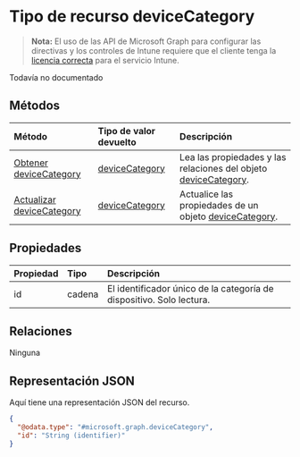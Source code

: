 # <a name="devicecategory-resource-type"></a>Tipo de recurso deviceCategory

> **Nota:** El uso de las API de Microsoft Graph para configurar las directivas y los controles de Intune requiere que el cliente tenga la [licencia correcta](https://go.microsoft.com/fwlink/?linkid=839381) para el servicio Intune.

Todavía no documentado
## <a name="methods"></a>Métodos
|Método|Tipo de valor devuelto|Descripción|
|:---|:---|:---|
|[Obtener deviceCategory](../api/intune_devices_devicecategory_get.md)|[deviceCategory](../resources/intune_devices_devicecategory.md)|Lea las propiedades y las relaciones del objeto [deviceCategory](../resources/intune_devices_devicecategory.md).|
|[Actualizar deviceCategory](../api/intune_devices_devicecategory_update.md)|[deviceCategory](../resources/intune_devices_devicecategory.md)|Actualice las propiedades de un objeto [deviceCategory](../resources/intune_devices_devicecategory.md).|

## <a name="properties"></a>Propiedades
|Propiedad|Tipo|Descripción|
|:---|:---|:---|
|id|cadena|El identificador único de la categoría de dispositivo. Solo lectura.|

## <a name="relationships"></a>Relaciones
Ninguna
## <a name="json-representation"></a>Representación JSON
Aquí tiene una representación JSON del recurso.
<!-- {
  "blockType": "resource",
  "keyProperty": "id",
  "@odata.type": "microsoft.graph.deviceCategory"
}
-->
``` json
{
  "@odata.type": "#microsoft.graph.deviceCategory",
  "id": "String (identifier)"
}
```



